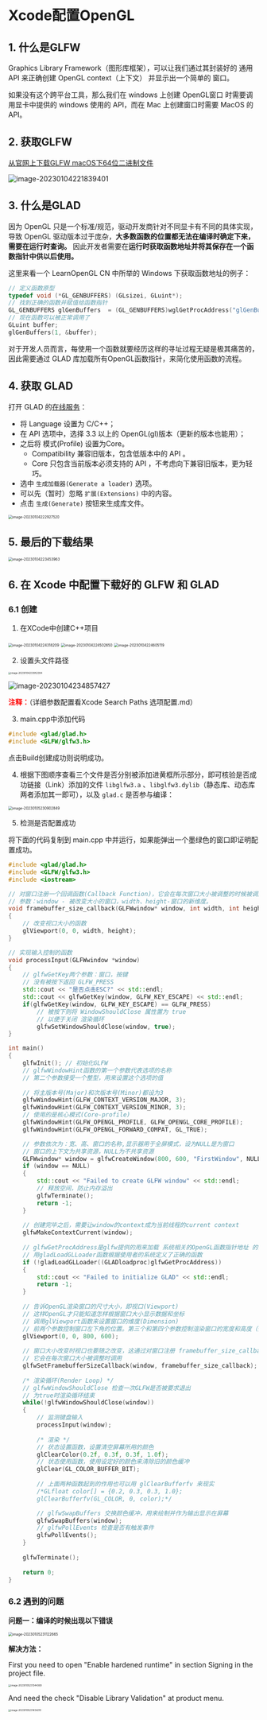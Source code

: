 # Xcode配置OpenGL

## 1. 什么是GLFW

Graphics Library Framework（图形库框架），可以让我们通过其封装好的 通用API 来正确创建 OpenGL context（上下文） 并显示出一个简单的 窗口。

如果没有这个跨平台工具，那么我们在 windows 上创建 OpenGL窗口 时需要调用显卡中提供的 windows 使用的 API，而在 Mac 上创建窗口时需要 MacOS 的 API。



## 2. 获取GLFW

[从官网上下载GLFW macOS下64位二进制文件](https://www.glfw.org/download.html)

![image-20230104221839401](Xcode配置OpenGL.assets/image-20230104221839401.png)

## 3. 什么是GLAD

因为 OpenGL 只是一个标准/规范，驱动开发商针对不同显卡有不同的具体实现，导致 OpenGL 驱动版本过于庞杂，**大多数函数的位置都无法在编译时确定下来，需要在运行时查询。** 因此开发者需要在**运行时获取函数地址并将其保存在一个函数指针中供以后使用。**

这里来看一个 LearnOpenGL CN 中所举的 Windows 下获取函数地址的例子：

```c++
// 定义函数原型
typedef void (*GL_GENBUFFERS) (GLsizei, GLuint*);
// 找到正确的函数并赋值给函数指针
GL_GENBUFFERS glGenBuffers  = (GL_GENBUFFERS)wglGetProcAddress("glGenBuffers");
// 现在函数可以被正常调用了
GLuint buffer;
glGenBuffers(1, &buffer);

```

对于开发人员而言，每使用一个函数就要经历这样的寻址过程无疑是极其痛苦的，因此需要通过 GLAD 库加载所有OpenGL函数指针，来简化使用函数的流程。



## 4. 获取 GLAD

打开 GLAD 的[在线服务](https://glad.dav1d.de/)：

+ 将 Language 设置为 C/C++；
+ 在 API 选项中，选择 3.3 以上的 OpenGL(gl)版本（更新的版本也能用）；
+ 之后将 模式(Profile) 设置为Core。
  + Compatibility 兼容旧版本，包含低版本中的 API 。
  + Core 只包含当前版本必须支持的 API ，不考虑向下兼容旧版本，更为轻巧。
+ 选中 `生成加载器(Generate a loader)` 选项。
+ 可以先（暂时）忽略 `扩展(Extensions)` 中的内容。
+ 点击 `生成(Generate)` 按钮来生成库文件。

<img src="Xcode配置OpenGL.assets/image-20230104222927520-2842573.png" alt="image-20230104222927520" style="zoom:50%;" />

## 5. 最后的下载结果

<img src="Xcode配置OpenGL.assets/image-20230104223453963.png" alt="image-20230104223453963" style="zoom:50%;" />



## 6. 在 Xcode 中配置下载好的 GLFW 和 GLAD

### 6.1 创建

1. 在XCode中创建C++项目

<img src="Xcode配置OpenGL.assets/image-20230104224318209.png" alt="image-20230104224318209" style="zoom:50%;" />

<img src="Xcode配置OpenGL.assets/image-20230104224502650.png" alt="image-20230104224502650" style="zoom:50%;" />

<img src="Xcode配置OpenGL.assets/image-20230104224605119.png" alt="image-20230104224605119" style="zoom:50%;" />

2. 设置头文件路径

<img src="Xcode配置OpenGL.assets/image-20230104233952394.png" alt="image-20230104233952394" style="zoom: 33%;" />

![image-20230104234857427](Xcode配置OpenGL.assets/image-20230104234857427.png)

<font color=red>**注释：**</font>（详细参数配置看Xcode Search Paths 选项配置.md）

3. main.cpp中添加代码

```c++
#include <glad/glad.h>
#include <GLFW/glfw3.h>
```

点击Build创建成功则说明成功。

4. 根据下图顺序查看三个文件是否分别被添加进黄框所示部分，即可核验是否成功链接（Link）添加的文件 `libglfw3.a` 、`libglfw3.dylib`（静态库、动态库两者添加其一即可），以及 `glad.c` 是否参与编译：

<img src="Xcode配置OpenGL.assets/image-20230105230902849.png" alt="image-20230105230902849" style="zoom:50%;" />

5. 检测是否配置成功

将下面的代码复制到 main.cpp 中并运行，如果能弹出一个墨绿色的窗口即证明配置成功。

```c++
#include <glad/glad.h>
#include <GLFW/glfw3.h>
#include <iostream>

// 对窗口注册一个回调函数(Callback Function)，它会在每次窗口大小被调整的时候被调用。
// 参数：window - 被改变大小的窗口，width、height-窗口的新维度。
void framebuffer_size_callback(GLFWwindow* window, int width, int height)
{
    // 改变视口大小的函数
    glViewport(0, 0, width, height);
}

// 实现输入控制的函数
void processInput(GLFWwindow *window)
{
    // glfwGetKey两个参数：窗口，按键
    // 没有被按下返回 GLFW_PRESS
    std::cout << "是否点击ESC?" << std::endl;
    std::cout << glfwGetKey(window, GLFW_KEY_ESCAPE) << std::endl;
    if(glfwGetKey(window, GLFW_KEY_ESCAPE) == GLFW_PRESS)
        // 被按下则将 WindowShouldClose 属性置为 true
        // 以便于关闭 渲染循环
        glfwSetWindowShouldClose(window, true);
}

int main()
{
    glfwInit(); // 初始化GLFW
    // glfwWindowHint函数的第一个参数代表选项的名称
    // 第二个参数接受一个整型，用来设置这个选项的值
    
    // 将主版本号(Major)和次版本号(Minor)都设为3
    glfwWindowHint(GLFW_CONTEXT_VERSION_MAJOR, 3);
    glfwWindowHint(GLFW_CONTEXT_VERSION_MINOR, 3);
    // 使用的是核心模式(Core-profile)
    glfwWindowHint(GLFW_OPENGL_PROFILE, GLFW_OPENGL_CORE_PROFILE);
    glfwWindowHint(GLFW_OPENGL_FORWARD_COMPAT, GL_TRUE);

    // 参数依次为：宽、高、窗口的名称,显示器用于全屏模式，设为NULL是为窗口
    // 窗口的上下文为共享资源，NULL为不共享资源
    GLFWwindow* window = glfwCreateWindow(800, 600, "FirstWindow", NULL, NULL);
    if (window == NULL)
    {
        std::cout << "Failed to create GLFW window" << std::endl;
        // 释放空间，防止内存溢出
        glfwTerminate();
        return -1;
    }
    
    // 创建完毕之后，需要让window的context成为当前线程的current context
    glfwMakeContextCurrent(window);
    
    // glfwGetProcAddress是glfw提供的用来加载 系统相关的OpenGL函数指针地址 的函数
    // 用gladLoadGLLoader函数根据使用者的系统定义了正确的函数
    if (!gladLoadGLLoader((GLADloadproc)glfwGetProcAddress))
    {
        std::cout << "Failed to initialize GLAD" << std::endl;
        return -1;
    }
    
    // 告诉OpenGL渲染窗口的尺寸大小，即视口(Viewport)
    // 这样OpenGL才只能知道怎样根据窗口大小显示数据和坐标
    // 调用glViewport函数来设置窗口的维度(Dimension)
    // 前两个参数控制窗口左下角的位置。第三个和第四个参数控制渲染窗口的宽度和高度（像素）
    glViewport(0, 0, 800, 600);
    
    // 窗口大小改变时视口也要随之改变，这通过对窗口注册 framebuffer_size_callback 实现。
    // 它会在每次窗口大小被调整时调用
    glfwSetFramebufferSizeCallback(window, framebuffer_size_callback);
    
    /* 渲染循环(Render Loop) */
    // glfwWindowShouldClose 检查一次GLFW是否被要求退出
    // 为true时渲染循环结束
    while(!glfwWindowShouldClose(window))
    {
        // 监测键盘输入
        processInput(window);
        
        /* 渲染 */
        // 状态设置函数，设置清空屏幕所用的颜色
        glClearColor(0.2f, 0.3f, 0.3f, 1.0f);
        // 状态使用函数，使用设定好的颜色来清除旧的颜色缓冲
        glClear(GL_COLOR_BUFFER_BIT);
        
        // 上面两种函数起到的作用也可以用 glClearBufferfv 来现实
        /*GLfloat color[] = {0.2, 0.3, 0.3, 1.0};
        glClearBufferfv(GL_COLOR, 0, color);*/

        // glfwSwapBuffers 交换颜色缓冲，用来绘制并作为输出显示在屏幕
        glfwSwapBuffers(window);
        // glfwPollEvents 检查是否有触发事件
        glfwPollEvents();
    }
    
    glfwTerminate();
    
    return 0;
}

```

### 6.2 遇到的问题

**问题一：编译的时候出现以下错误**

<img src="Xcode配置OpenGL.assets/image-20230105231122665.png" alt="image-20230105231122665" style="zoom:50%;" />

**解决方法：**

First you need to open "Enable hardened runtime" in section Signing in the project file.

<img src="Xcode配置OpenGL.assets/image-20230105231344369.png" alt="image-20230105231344369" style="zoom: 33%;" />

And need the check "Disable Library Validation" at product menu.

<img src="Xcode配置OpenGL.assets/image-20230105231434210.png" alt="image-20230105231434210" style="zoom: 33%;" />









